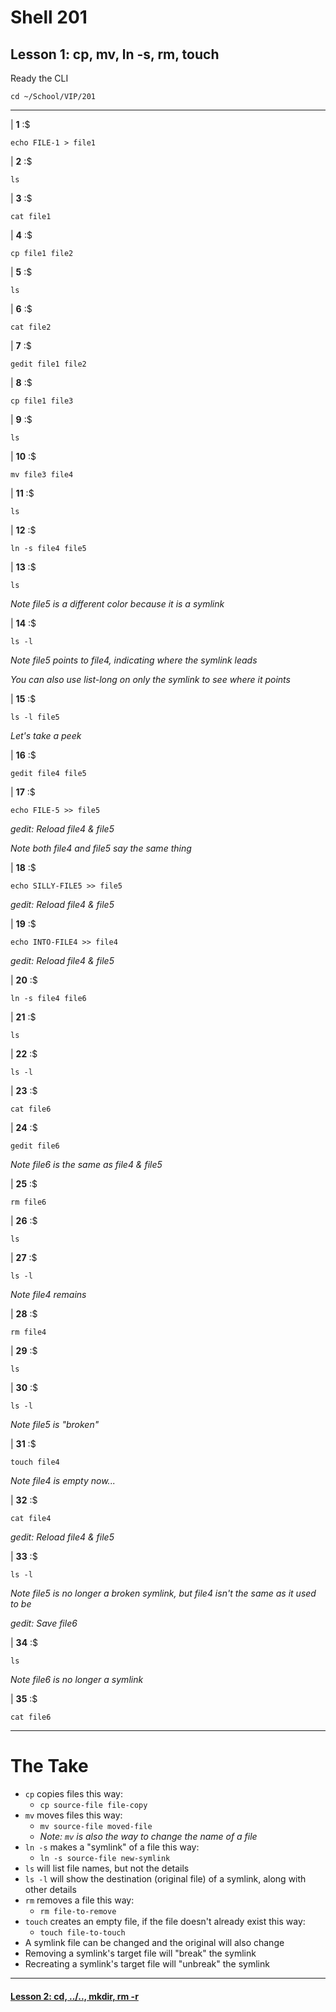# Shell 201
## Lesson 1: cp, mv, ln -s, rm, touch

Ready the CLI

```console
cd ~/School/VIP/201
```

___

| **1** :$

```console
echo FILE-1 > file1
```

| **2** :$

```console
ls
```

| **3** :$

```console
cat file1
```

| **4** :$

```console
cp file1 file2
```

| **5** :$

```console
ls
```

| **6** :$

```console
cat file2
```

| **7** :$

```console
gedit file1 file2
```

| **8** :$

```console
cp file1 file3
```

| **9** :$

```console
ls
```

| **10** :$

```console
mv file3 file4
```

| **11** :$

```console
ls
```

| **12** :$

```console
ln -s file4 file5
```

| **13** :$

```console
ls
```

*Note file5 is a different color because it is a symlink*

| **14** :$

```console
ls -l
```

*Note file5 points to file4, indicating where the symlink leads*

*You can also use list-long on only the symlink to see where it points*

| **15** :$

```console
ls -l file5
```

*Let's take a peek*

| **16** :$

```console
gedit file4 file5
```

| **17** :$

```console
echo FILE-5 >> file5
```

*gedit: Reload file4 & file5*

*Note both file4 and file5 say the same thing*

| **18** :$

```console
echo SILLY-FILE5 >> file5
```

*gedit: Reload file4 & file5*

| **19** :$

```console
echo INTO-FILE4 >> file4
```

*gedit: Reload file4 & file5*

| **20** :$

```console
ln -s file4 file6
```

| **21** :$

```console
ls
```

| **22** :$

```console
ls -l
```

| **23** :$

```console
cat file6
```

| **24** :$

```console
gedit file6
```

*Note file6 is the same as file4 & file5*

| **25** :$

```console
rm file6
```

| **26** :$

```console
ls
```

| **27** :$

```console
ls -l
```

*Note file4 remains*

| **28** :$

```console
rm file4
```

| **29** :$

```console
ls
```

| **30** :$

```console
ls -l
```

*Note file5 is "broken"*

| **31** :$

```console
touch file4
```

*Note file4 is empty now...*

| **32** :$

```console
cat file4
```

*gedit: Reload file4 & file5*

| **33** :$

```console
ls -l
```

*Note file5 is no longer a broken symlink, but file4 isn't the same as it used to be*

*gedit: Save file6*

| **34** :$

```console
ls
```

*Note file6 is no longer a symlink*

| **35** :$

```console
cat file6
```

___

# The Take

- `cp` copies files this way:
  - `cp source-file file-copy`
- `mv` moves files this way:
  - `mv source-file moved-file`
  - *Note: `mv` is also the way to change the name of a file*
- `ln -s` makes a "symlink" of a file this way:
  - `ln -s source-file new-symlink`
- `ls` will list file names, but not the details
- `ls -l` will show the destination (original file) of a symlink, along with other details
- `rm` removes a file this way:
  - `rm file-to-remove`
- `touch` creates an empty file, if the file doesn't already exist this way:
  - `touch file-to-touch`
- A symlink file can be changed and the original will also change
- Removing a symlink's target file will "break" the symlink
- Recreating a symlink's target file will "unbreak" the symlink

___

#### [Lesson 2: cd, ../.., mkdir, rm -r](https://github.com/inkVerb/vip/blob/master/201/Lesson-02.md)
